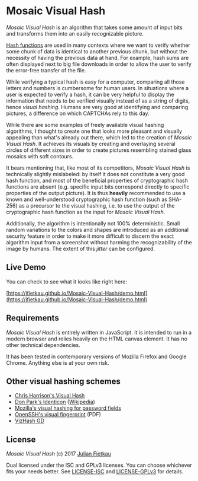 # Mosaic Visual Hash

*Mosaic Visual Hash* is an algorithm that takes some amount of input bits and transforms them into an easily recognizable picture.

[Hash functions](https://en.wikipedia.org/wiki/Hash_function) are used in many contexts where we want to verify whether some chunk of data is identical to another previous chunk, but without the necessity of having the previous data at hand. For example, hash sums are often displayed next to big file downloads in order to allow the user to verify the error-free transfer of the file.

While verifying a typical hash is easy for a computer, comparing all those letters and numbers is cumbersome for human users. In situations where a user is expected to verify a hash, it can be very helpful to display the information that needs to be verified visually instead of as a string of digits, hence *visual hashing*. Humans are very good at identifying and comparing pictures, a difference on which CAPTCHAs rely to this day.

While there are some examples of freely available visual hashing algorithms, I thought to create one that looks more pleasant and visually appealing than what's already out there, which led to the creation of *Mosaic Visual Hash*. It achieves its visuals by creating and overlaying several circles of different sizes in order to create pictures resembling stained glass mosaics with soft contours.

It bears mentioning that, like most of its competitors, *Mosaic Visual Hash* is technically slightly mislabeled: by itself it does not constitute a very good hash function, and most of the beneficial properties of cryptographic hash functions are absent (e.g. specific input bits correspond directly to specific properties of the output picture). It is thus **heavily** recommended to use a known and well-understood cryptographic hash function (such as SHA-256) as a precursor to the visual hashing, i.e. to use the output of the cryptographic hash function as the input for *Mosaic Visual Hash*.

Additionally, the algorithm is intentionally not 100% deterministic. Small random variations to the colors and shapes are introduced as an additional security feature in order to make it more difficult to discern the exact algorithm input from a screenshot without harming the recognizability of the image by humans. The extent of this *jitter* can be configured.

## Live Demo

You can check to see what it looks like right here:

[https://jfietkau.github.io/Mosaic-Visual-Hash/demo.html](https://jfietkau.github.io/Mosaic-Visual-Hash/demo.html)

## Requirements

*Mosaic Visual Hash* is entirely written in JavaScript. It is intended to run in a modern browser and relies heavily on the HTML canvas element. It has no other technical dependencies.

It has been tested in contemporary versions of Mozilla Firefox and Google Chrome. Anything else is at your own risk.

## Other visual hashing schemes

* [Chris Harrison's Visual Hash](http://www.chrisharrison.net/projects/visualhash/)
* [Don Park's Identicon](https://github.com/donpark/identicon) ([Wikipedia](https://en.wikipedia.org/wiki/Identicon))
* [Mozilla's visual hashing for password fields](https://wiki.mozilla.org/Identity/Watchdog/Visual_Hashing)
* [OpenSSH's visual fingerprint](http://dirk-loss.de/sshvis/drunken_bishop.pdf) (PDF)
* [VizHash GD](http://sebsauvage.net/wiki/doku.php?id=php:vizhash_gd)

## License

*Mosaic Visual Hash* (c) 2017 [Julian Fietkau](https://github.com/jfietkau)

Dual licensed under the ISC and GPLv3 licenses. You can choose whichever fits your needs better. See [LICENSE-ISC](LICENSE-ISC) and [LICENSE-GPLv3](LICENSE-GPLv3) for details.

